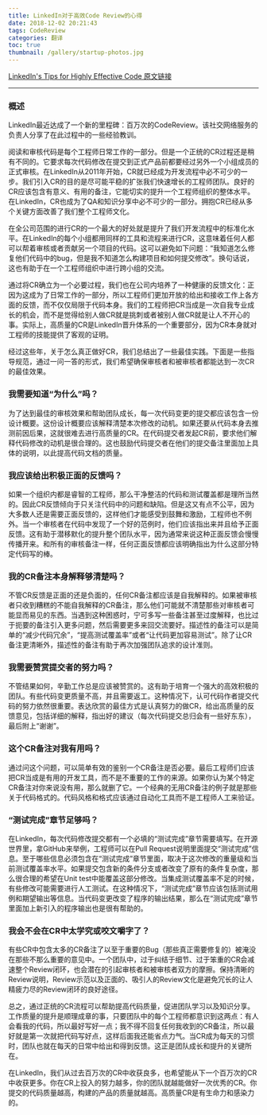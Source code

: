 ```yaml
---
title: LinkedIn对于高效Code Review的心得
date: 2018-12-02 20:21:43
tags: CodeReview
categories: 翻译
toc: true
thumbnail: /gallery/startup-photos.jpg
---
```

[LinkedIn's Tips for Highly Effective Code 原文链接](https://thenewstack.io/linkedin-code-review/)

---

### 概述
LinkedIn最近达成了一个新的里程碑：百万次的CodeReview。该社交网络服务的负责人分享了在此过程中的一些经验教训。

阅读和审核代码是每个工程师日常工作的一部分。但是一个正统的CR过程还是稍有不同的。它要求每次代码修改在提交到正式产品前都要经过另外一个小组成员的正式审核。在LinkedIn从2011年开始，CR就已经成为开发流程中必不可少的一步。我们引入CR的目的是尽可能平稳的扩张我们快速增长的工程师团队。良好的CR应该包含有意义、有用的备注，它能切实的提升一个工程师组织的整体水平。在LinkedIn，CR也成为了QA和知识分享中必不可少的一部分。拥抱CR已经从多个关键方面改善了我们整个工程师文化。
<!--more-->

在全公司范围的进行CR的一个最大的好处就是提升了我们开发流程中的标准化水平。在LinkedIn的每个小组都用同样的工具和流程来进行CR，这意味着任何人都可以帮着审核或者贡献另一个项目的代码。这可以避免如下问题：“我知道怎么修复他们代码中的bug，但是我不知道怎么构建项目和如何提交修改”。换句话说，这也有助于在一个工程师组织中进行跨小组的交流。

通过将CR确立为一个必要过程，我们也在公司内培养了一种健康的反馈文化：正因为这成为了日常工作的一部分，所以工程师们更加开放的给出和接收工作上各方面的反馈，而不仅仅局限于代码本身。我们的工程师把CR当成是一次自我专业成长的机会，而不是觉得给别人做CR就是挑刺或者被别人做CR就是让人不开心的事。实际上，高质量的CR是LinkedIn晋升体系的一个重要部分，因为CR本身就对工程师的技能提供了客观的证明。

经过这些年，关于怎么真正做好CR，我们总结出了一些最佳实践。下面是一些指导规范，通过一问一答的形式，我们希望确保审核者和被审核者都能达到一次CR的最佳效果。

### 我需要知道“为什么”吗？

为了达到最佳的审核效果和帮助团队成长，每一次代码变更的提交都应该包含一份设计概要。这份设计概要应该解释清楚本次修改的动机。如果还要从代码本身去推测前因后果，这就很难去进行高质量的CR。在代码提交者发起CR前，要求他们解释代码修改的动机是很合理的。这也鼓励代码提交者在他们的提交备注里面加上具体的说明，以此提高代码文档的质量。

### 我应该给出积极正面的反馈吗？

如果一个组织内都是睿智的工程师，那么干净整洁的代码和测试覆盖都是理所当然的。因此CR反馈倾向于只关注代码中的问题和缺陷。但是这又有点不公平，因为大多数人还是需要正面反馈的，这样他们才能感受到鼓舞和激励，工程师也不例外。当一个审核者在代码中发现了一个好的范例时，他们应该指出来并且给予正面反馈。这有助于潜移默化的提升整个团队水平，因为通常来说这种正面反馈会慢慢传播开来。和所有的审核备注一样，任何正面反馈都应该明确指出为什么这部分特定代码写的棒。

### 我的CR备注本身解释够清楚吗？

不管CR反馈是正面的还是负面的，任何CR备注都应该是自我解释的。如果被审核者只收到糟糕的不能自我解释的CR备注，那么他们可能就不清楚那些对审核者可能显而易见的东西。当遇到这种困惑时，宁可多写一些备注甚至过度解释，也比过于扼要的备注引入更多问题，然后需要更多来回交流要好。描述性的备注可以是简单的“减少代码冗余”，“提高测试覆盖率”或者“让代码更加容易测试”。除了让CR备注更清晰外，描述性的备注有助于再次加强团队追求的设计准则。

### 我需要赞赏提交者的努力吗？

不管结果如何，辛勤工作总是应该被赞赏的。这有助于培育一个强大的高效积极的团队。有些代码变更质量不高，并且需要返工。这种情况下，认可代码作者提交代码的努力依然很重要。表达欣赏的最佳方式是认真努力的做CR，给出高质量的反馈意见，包括详细的解释，指出好的建议（每次代码提交总归会有一些好东东），最后附上“谢谢”。

### 这个CR备注对我有用吗？

通过问这个问题，可以简单有效的鉴别一个CR备注是否必要。最后工程师们应该把CR当成是有用的开发工具，而不是不重要的工作的来源。如果你认为某个特定CR备注对你来说没有用，那么就删了它。一个经典的无用CR备注的例子就是那些关于代码格式的。代码风格和格式应该通过自动化工具而不是工程师人工来验证。

### “测试完成”章节足够吗？

在LinkedIn，每次代码修改提交都有一个必填的“测试完成”章节需要填写。在开源世界里，拿GitHub来举例，工程师可以在Pull Request说明里面提交“测试完成”信息。至于哪些信息必须包含在“测试完成”章节里面，取决于这次修改的重量级和当前测试覆盖率水平。如果提交包含新的条件分支或者改变了原有的条件复杂度，那么很合理的希望在Unit test中能覆盖这部分修改。当集成测试覆盖率不足的时候，有些修改可能需要进行人工测试。在这种情况下，“测试完成”章节应该包括测试用例和期望输出等信息。当代码变更改变了程序的输出结果，那么在“测试完成”章节里面加上新引入的程序输出也是很有帮助的。

### 我会不会在CR中太学究或咬文嚼字了？

有些CR中包含太多的CR备注了以至于重要的Bug（那些真正需要修复的）被淹没在那些不那么重要的意见中。一个团队中，过于纠结于细节、过于笨重的CR会减速整个Review闭环，也会潜在的引起审核者和被审核者双方的摩擦。保持清晰的Review说明，Review示范以及正面的、吸引人的Review文化是避免冗长的让人精疲力尽的Review闭环的良好途径。

总之，通过正统的CR流程可以帮助提高代码质量，促进团队学习以及知识分享。工作质量的提升是顺理成章的事，只要团队中的每个工程师都意识到这两点：有人会看我的代码，所以最好写好一点；我不得不回复任何我收到的CR备注，所以最好就是第一次就把代码写好点，这样后面我还能省点力气。当CR成为每天的习惯时，团队也就在每天的日常中给出和得到反馈。这正是团队成长和提升的关键所在。

在LinkedIn，我们从过去百万次的CR中收获良多，也希望能从下一个百万次的CR中收获更多。你在CR上投入的努力越多，你的团队就越能做好一次优秀的CR。你提交的代码质量越高，构建的产品的质量就越高。高质量CR是有生命力和感染力的。
